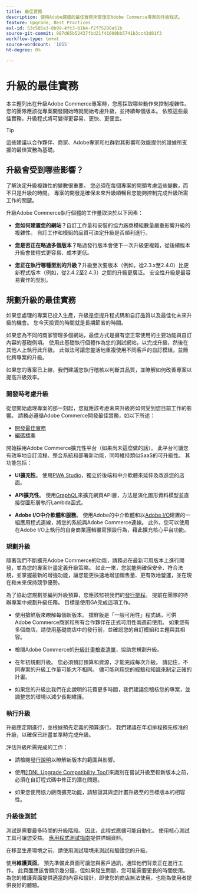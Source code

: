 ```yaml
---
title: 最佳實務
description: 使用Adobe建議的最佳實務來管理您Adobe Commerce專案的升級程式。
feature: Upgrade, Best Practices
exl-id: 53c505a3-8b99-4fc3-b1b4-f2f75208a51b
source-git-commit: 987d65b52437fbd21f41600bb5741b3cc43d01f3
workflow-type: tm+mt
source-wordcount: '1055'
ht-degree: 0%

---
```


# 升級的最佳實務

本主題列出在升級Adobe Commerce專案時，您應採取哪些動作來控制複雜性。 您的團隊應該從專案開發開始時就開始考慮升級，並持續每個版本。 依照這些最佳實務，升級程式將可變得更容易、更快、更便宜。

>[!TIP]
>
>這些建議以合作夥伴、商家、Adobe專家和社群對其影響和效能提供的證據所支援的最佳實務為基礎。

## 升級會受到哪些影響？

了解決定升級複雜性的變數很重要。 您必須在每個專案的開頭考慮這些變數，而不只是升級的時間。 專案的開發是確保未來升級順暢且您能夠控制完成升級所需工作的關鍵。

升級Adobe Commerce執行個體的工作量取決於以下因素：

- **您如何建置您的網站？**&#x200B;自訂工作量和安裝的協力廠商模組數量嚴重影響升級的複雜性。 自訂工作和模組的品質可決定升級是否順利進行。

- **您是否正在略過多個版本？**&#x200B;略過發行版本會使下一次升級更複雜，從後續版本升級會使程式更容易、成本更低。

- **您正在執行哪種型別的升級？**&#x200B;升級至次要版本（例如，從2.3.x至2.4.0）比更新程式版本（例如，從2.4.2至2.4.3）之間的升級更廣泛。 安全性升級是最容易實作的型別。

## 規劃升級的最佳實務

如果您處理的專案已投入生產，升級是您提升程式碼和自訂品質以及最佳化未來升級的機會。 您今天投資的時間就是長期節省的時間。

如果您為不同的商家管理多個網站，最佳方式是擁有您正常使用的主要功能與自訂內容的基礎例項。 使用此基礎執行個體作為您的測試網站，以完成升級，然後在其他人上執行此升級。 此做法可讓您靈活地重複使用不同客戶的自訂模組，並簡化跨專案的升級。

如果您的專案已上線，我們建議您執行稽核以判斷其品質，並瞭解如何改善專案以提高升級效率。

### 開發時考慮升級

從您開始處理專案的那一刻起，您就應該考慮未來升級將如何受到您目前工作的影響。 請務必遵循Adobe Commerce開發最佳實務，如以下所述：

- [開發最佳實務](https://developer.adobe.com/commerce/php/best-practices/)
- [編碼標準](https://developer.adobe.com/commerce/php/coding-standards/)

開始採用Adobe Commerce擴充性平台（如果尚未這麼做的話）。 此平台可讓您有效率地自訂流程、整合系統和部署新功能，同時維持類似SaaS的可升級性。 其功能包括：

- **UI擴充性**。 使用[PWA Studio](https://developer.adobe.com/commerce/pwa-studio/)，獨立於後端和中介軟體來延伸及改進您的店面。

- **API擴充性**。 使用[GraphQL](https://developer.adobe.com/commerce/webapi/graphql/index.html)來擴充網頁API層，方法是演化圖形資料模型並直接從圖形層執行Lambda函式。

- **Adobe I/O中介軟體和服務**。 使用Adobe的中介軟體和以[Adobe I/O](https://www.adobe.io/)建置的一組應用程式連線，將您的系統與Adobe Commerce連線。 此外，您可以使用在Adobe I/O上執行的自身商業邏輯覆寫預設行為，藉此擴充核心平台功能。

### 規劃升級

隨著我們不斷擴充Adobe Commerce的功能，請務必在最新可用版本上進行開發，並為您的專案計畫定義升級策略。 如此一來，您就能夠確保安全、符合法規，並掌握最新的增強功能，讓您能更快速地增加銷售量、更有效地營運，並在現在和未來保持競爭優勢。

為了協助您規劃並編列升級預算，您應該監視我們的[發行排程](https://experienceleague.adobe.com/zh-hant/docs/commerce-operations/release/planning/schedule)。 提前在團隊的待辦專案中規劃升級任務。 目標是使用GA完成這項工作。

- 使用搶鮮版來瞭解每個新版本。 搶鮮版是「一般可用性」程式碼，可供Adobe Commerce商家和所有合作夥伴在正式可用性兩週前使用。 如果您有多個商店，請使用基礎商店中的發行前，並確認您的自訂模組和主題與其相容。

- 檢閱Adobe Commerce的[升級計畫檢查清單](https://support.magento.com/hc/en-us/articles/360057968951)，協助您規劃升級。

- 在年初規劃升級。 您必須預訂預算和資源，才能完成每次升級。 請記住，不同專案的升級工作量可能大不相同。 儘可能利用您的經驗和知識來制定正確的計畫。

- 如果您的升級比我們在此說明的花費更多時間，我們建議您稽核您的專案，並調整您的環境以減少長期維護。

### 執行升級

升級應定期進行，並根據預先定義的預算進行。 我們建議在年初排程預先核准的升級，以確保已計畫並準時完成升級。

評估升級所需完成的工作：

- 請檢閱[發行說明](https://experienceleague.adobe.com/zh-hant/docs/commerce-operations/release/notes/overview)以瞭解新版本的範圍與影響。

- 使用[[!DNL Upgrade Compatibility Tool]](../upgrade-compatibility-tool/overview.md)來識別在嘗試升級至較新版本之前，必須在自訂程式碼中修正的潛在問題。

- 如果您使用協力廠商擴充功能，請驗證其與您計畫升級至的目標版本的相容性。

### 升級後測試

測試是需要最多時間的升級階段。 因此，此程式應儘可能自動化。 使用核心測試工具可讓您受益。 [應用程式測試指南](https://developer.adobe.com/commerce/testing/guide/)提供詳細資料。

在移至生產環境之前，請使用測試環境來測試和驗證您的升級。

使用&#x200B;**維護頁面**。 預先準備此頁面可讓您與客戶通訊，通知他們背景正在進行工作。 此頁面應該會顯示幾分鐘，但如果發生問題，您可能需要更長的時間使用。 為您的維護頁面提供適當的內容和設計，即使您的商店無法使用，也能為使用者提供良好的體驗。
